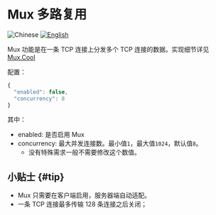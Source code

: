 # Mux 多路复用

![Chinese](../resources/chinesec.svg) [![English](../resources/english.svg)](https://www.v2ray.com/en/configuration/mux.html)

Mux 功能是在一条 TCP 连接上分发多个 TCP 连接的数据。实现细节详见[Mux.Cool](https://www.v2ray.com/eng/protocols/muxcool.html)

配置：

```javascript
{
  "enabled": false,
  "concurrency": 8
}
```

其中：

* enabled: 是否启用 Mux
* concurrency: 最大并发连接数。最小值`1`，最大值`1024`，默认值`8`。
  * 没有特殊需求一般不需要修改这个数值。

## 小贴士 {#tip}

* Mux 只需要在客户端启用，服务器端自动适配。
* 一条 TCP 连接最多传输 128 条连接之后关闭；
